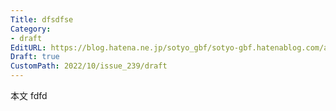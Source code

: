 ```yaml
---
Title: dfsdfse
Category:
- draft
EditURL: https://blog.hatena.ne.jp/sotyo_gbf/sotyo-gbf.hatenablog.com/atom/entry/4207112889924042946
Draft: true
CustomPath: 2022/10/issue_239/draft
---
```


本文
fdfd
